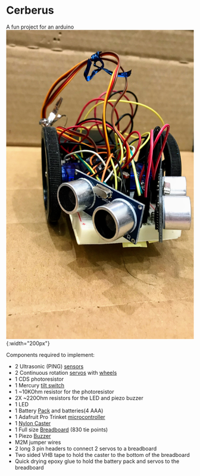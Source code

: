 # Cerberus
A fun project for an arduino
![A good doggie](img/frontview.jpg?raw=true "Front View"){:width="200px"}


Components required to implement:
* 2 Ultrasonic (PING) [sensors](http://www.robotshop.com/en/hc-sr04-ultrasonic-range-finder.html)
* 2 Continuous rotation [servos](http://www.robotshop.com/en/9g-continuous-rotation-micro-servo.html) with [wheels](http://www.robotshop.com/en/24-wheel-micro-continuous-rotation-fs90r-servo.html)
* 1 CDS photoresistor
* 1 Mercury [tilt switch](https://tinkersphere.com/sensors/1012-mercury-tilt-switch-5mm.html)
* 1 ~10KOhm resistor for the photoresistor
* 2X ~220Ohm resistors for the LED and piezo buzzer
* 1 LED
* 1 Battery [Pack](https://www.radioshack.com/products/radioshack-enclosed-4-aaa-battery-holder) and batteries(4 AAA)
* 1 Adafruit Pro Trinket [microcontroller](https://www.adafruit.com/products/2000)
* 1 [Nylon Caster](https://www.amazon.com/Transfer-Conveyor-Transmission-Furniture-Wheelchair/dp/B01F7AND88/ref=pd_sim_328_1?_encoding=UTF8&pd_rd_i=B01F7AND88&pd_rd_r=25N3Y83XW0QCW34XFGD8&pd_rd_w=IquxZ&pd_rd_wg=j7hVD&psc=1&refRID=25N3Y83XW0QCW34XFGD8)
* 1 Full size [Breadboard](http://tinkersphere.com/breadboarding/1094-full-size-breadboard-830-tie-point.html) (830 tie points)
* 1 Piezo [Buzzer](http://tinkersphere.com/buzzers/1339-piezo-buzzer-5vac-breadboard-compatible.html)
* M2M jumper wires
* 2 long 3 pin headers to connect 2 servos to a breadboard
* Two sided VHB tape to hold the caster to the bottom of the breadboard
* Quick drying epoxy glue to hold the battery pack and servos to the breadboard
